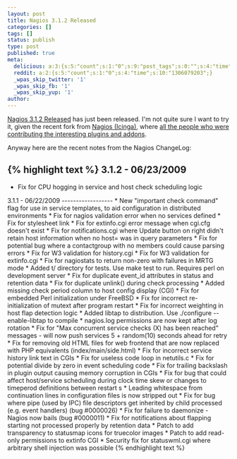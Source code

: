 ```yaml
---
layout: post
title: Nagios 3.1.2 Released
categories: []
tags: []
status: publish
type: post
published: true
meta:
  delicious: a:3:{s:5:"count";s:1:"0";s:9:"post_tags";s:0:"";s:4:"time";s:10:"1246166789";}
  reddit: a:2:{s:5:"count";s:1:"0";s:4:"time";s:10:"1306079203";}
  _wpas_skip_twitter: '1'
  _wpas_skip_fb: '1'
  _wpas_skip_yup: '1'
author: 
---
```

<p><a href="http://www.nagios.org/news/77-news-announcements/205-nagios-312-released">Nagios 3.1.2 Released</a> has just been released. I'm not quite sure I want to try it, given the recent fork from <a href="http://www.icinga.org">Nagios (Icinga)</a>, where <a href="http://www.icinga.org/team/">all the people who were contributing the interesting plugins and addons</a>.</p>
<p>Anyway here are the recent notes from the Nagios ChangeLog:

{% highlight text %}
3.1.2 - 06/23/2009
------------------
* Fix for CPU hogging in service and host check scheduling logic</p>
<p>3.1.1 - 06/22/2009
------------------
* New &quot;important check command&quot; flag for use in service templates, to aid configuration in distributed environments
* Fix for nagios validation error when no services defined
* Fix for stylesheet link
* Fix for extinfo.cgi error message when cgi.cfg doesn't exist
* Fix for notifications.cgi where Update button on right didn't retain host information when no host= was in query parameters
* Fix for potential bug where a contactgroup with no members could cause parsing errors
* Fix for W3 validation for history.cgi
* Fix for W3 validation for extinfo.cgi
* Fix for nagiostats to return non-zero with failures in MRTG mode
* Added t/ directory for tests. Use make test to run. Requires perl on development server
* Fix for duplicate event_id attributes in status and retention data
* Fix for duplicate unlink() during check processing
* Added missing check period column to host config display (CGI)
* Fix for embedded Perl initialization under FreeBSD
* Fix for incorrect re-initialization of mutext after program restart
* Fix for incorrect weighting in host flap detection logic
* Added libtap to distribution. Use ./configure --enable-libtap to compile
* nagios.log permissions are now kept after log rotation
* Fix for &quot;Max concurrent service checks (X) has been reached&quot; messages - will now push services 5 + random(10) seconds ahead for
retry
* Fix for removing old HTML files for web frontend that are now replaced with PHP equivalents (index/main/side.html)
* Fix for incorrect service history link text in CGIs
* Fix for useless code loop in netutils.c
* Fix for potential divide by zero in event scheduling code
* Fix for trailing backslash in plugin output causing memory corruption in CGIs
* Fix for bug that could affect host/service scheduling during clock time skew or changes to timeperod definitions between restart
s
* Leading whitespace from continuation lines in configuration files is now stripped out
* Fix for bug where pipe (used by IPC) file descriptors get inherited by child processed (e.g. event handlers) (bug #0000026)
* Fix for failure to daemonize - Nagios now bails (bug #0000011)
* Fix for notifications about flapping starting not processed properly by retention data
* Patch to add transparency to statusmap icons for truecolor images
* Patch to add read-only permissions to extinfo CGI
* Security fix for statuswml.cgi where arbitrary shell injection was possible
{% endhighlight text %}
